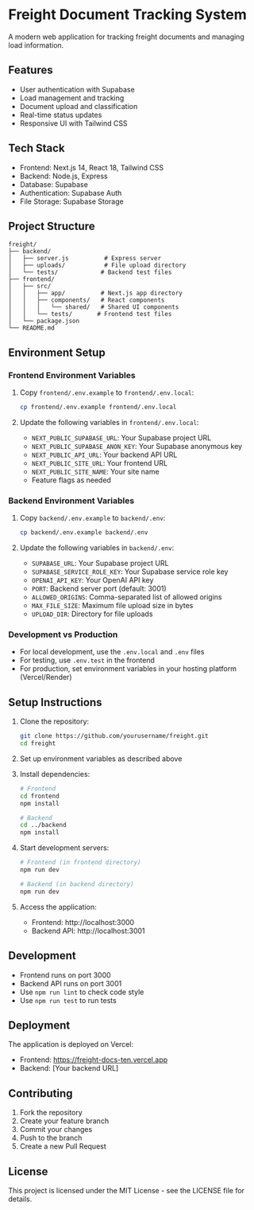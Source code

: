 # Freight Document Tracking System

A modern web application for tracking freight documents and managing load information.

## Features

- User authentication with Supabase
- Load management and tracking
- Document upload and classification
- Real-time status updates
- Responsive UI with Tailwind CSS

## Tech Stack

- Frontend: Next.js 14, React 18, Tailwind CSS
- Backend: Node.js, Express
- Database: Supabase
- Authentication: Supabase Auth
- File Storage: Supabase Storage

## Project Structure

```
freight/
├── backend/
│   ├── server.js          # Express server
│   ├── uploads/           # File upload directory
│   └── tests/            # Backend test files
├── frontend/
│   ├── src/
│   │   ├── app/          # Next.js app directory
│   │   ├── components/   # React components
│   │   │   └── shared/   # Shared UI components
│   │   └── tests/       # Frontend test files
│   └── package.json
└── README.md
```

## Environment Setup

### Frontend Environment Variables

1. Copy `frontend/.env.example` to `frontend/.env.local`:
   ```bash
   cp frontend/.env.example frontend/.env.local
   ```

2. Update the following variables in `frontend/.env.local`:
   - `NEXT_PUBLIC_SUPABASE_URL`: Your Supabase project URL
   - `NEXT_PUBLIC_SUPABASE_ANON_KEY`: Your Supabase anonymous key
   - `NEXT_PUBLIC_API_URL`: Your backend API URL
   - `NEXT_PUBLIC_SITE_URL`: Your frontend URL
   - `NEXT_PUBLIC_SITE_NAME`: Your site name
   - Feature flags as needed

### Backend Environment Variables

1. Copy `backend/.env.example` to `backend/.env`:
   ```bash
   cp backend/.env.example backend/.env
   ```

2. Update the following variables in `backend/.env`:
   - `SUPABASE_URL`: Your Supabase project URL
   - `SUPABASE_SERVICE_ROLE_KEY`: Your Supabase service role key
   - `OPENAI_API_KEY`: Your OpenAI API key
   - `PORT`: Backend server port (default: 3001)
   - `ALLOWED_ORIGINS`: Comma-separated list of allowed origins
   - `MAX_FILE_SIZE`: Maximum file upload size in bytes
   - `UPLOAD_DIR`: Directory for file uploads

### Development vs Production

- For local development, use the `.env.local` and `.env` files
- For testing, use `.env.test` in the frontend
- For production, set environment variables in your hosting platform (Vercel/Render)

## Setup Instructions

1. Clone the repository:
   ```bash
   git clone https://github.com/yourusername/freight.git
   cd freight
   ```

2. Set up environment variables as described above

3. Install dependencies:
   ```bash
   # Frontend
   cd frontend
   npm install

   # Backend
   cd ../backend
   npm install
   ```

4. Start development servers:
   ```bash
   # Frontend (in frontend directory)
   npm run dev

   # Backend (in backend directory)
   npm run dev
   ```

5. Access the application:
   - Frontend: http://localhost:3000
   - Backend API: http://localhost:3001

## Development

- Frontend runs on port 3000
- Backend API runs on port 3001
- Use `npm run lint` to check code style
- Use `npm run test` to run tests

## Deployment

The application is deployed on Vercel:
- Frontend: https://freight-docs-ten.vercel.app
- Backend: [Your backend URL]

## Contributing

1. Fork the repository
2. Create your feature branch
3. Commit your changes
4. Push to the branch
5. Create a new Pull Request

## License

This project is licensed under the MIT License - see the LICENSE file for details. 